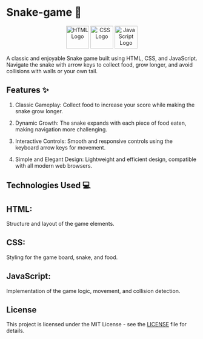 # Snake-game 🐍
<p align="center"> <img src="https://img.icons8.com/color/96/html-5--v1.png" alt="HTML Logo" width="60" height="60"/> <img src="https://img.icons8.com/color/96/css3.png" alt="CSS Logo" width="60" height="60"/> <img src="https://img.icons8.com/color/96/javascript--v1.png" alt="JavaScript Logo" width="60" height="60"/> </p>
A classic and enjoyable Snake game built using HTML, CSS, and JavaScript. Navigate the snake with arrow keys to collect food, grow longer, and avoid collisions with walls or your own tail.

## Features ✨
1. Classic Gameplay:
Collect food to increase your score while making the snake grow longer.

2. Dynamic Growth:
The snake expands with each piece of food eaten, making navigation more challenging.
3. Interactive Controls:
Smooth and responsive controls using the keyboard arrow keys for movement.

4. Simple and Elegant Design:
Lightweight and efficient design, compatible with all modern web browsers.

## Technologies Used 💻
## HTML:
Structure and layout of the game elements.

## CSS:
Styling for the game board, snake, and food.

## JavaScript:
Implementation of the game logic, movement, and collision detection.

## License

This project is licensed under the MIT License - see the [LICENSE](MIT-LICENSE) file for details.
